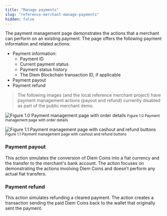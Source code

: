 ```yaml
---
title: "Manage payments"
slug: "reference-merchant-manage-payments"
hidden: false
---
```

The payment management page demonstrates the actions that a merchant can perform on an existing payment. The page offers the following payment information and related actions:


* Payment information:
  * Payment ID
  * Current payment status
  * Payment status history
  * The Diem Blockchain transaction ID, if applicable
* Payment payout
* Payment refund

<BlockQuote type="info">
The following images (and the local reference merchant project) have payment management actions (payout and refund) currently disabled as part of the public merchant demo. 
</BlockQuote>

![Figure 1.0 Payment management page with order details](https://files.readme.io/9c65c8e-merchant-payment-mgmt1.svg)
<small className="figure">Figure 1.0 Payment management page with order details</small>


![Figure 1.1 Payment management page with cashout and refund buttons](https://files.readme.io/698831d-merchant-payment-mgmt2.svg)
<small className="figure">Figure 1.1 Payment management page with cashout and refund buttons</small>

### Payment payout
This action simulates the conversion of Diem Coins into a fiat currency and the transfer to the merchant's bank account. The action focuses on demonstrating the actions involving Diem Coins and doesn’t perform any actual fiat transfers.

### Payment refund
This action simulates refunding a cleared payment. The action creates a transaction sending the paid Diem Coins back to the wallet that originally sent the payment.